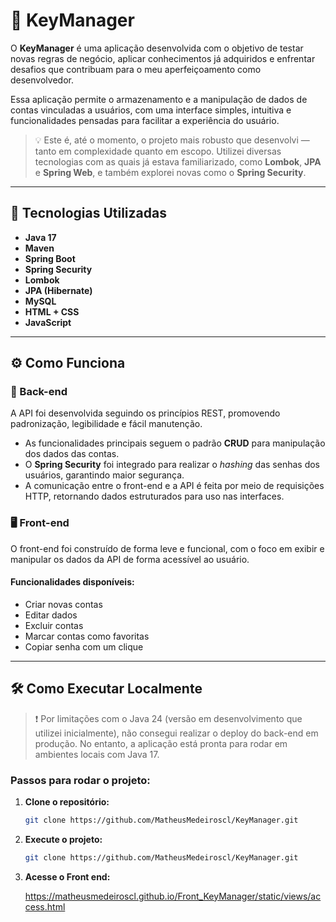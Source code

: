 # 🔐 KeyManager

O **KeyManager** é uma aplicação desenvolvida com o objetivo de testar novas regras de negócio, aplicar conhecimentos já adquiridos e enfrentar desafios que contribuam para o meu aperfeiçoamento como desenvolvedor.

Essa aplicação permite o armazenamento e a manipulação de dados de contas vinculadas a usuários, com uma interface simples, intuitiva e funcionalidades pensadas para facilitar a experiência do usuário.

> 💡 Este é, até o momento, o projeto mais robusto que desenvolvi — tanto em complexidade quanto em escopo. Utilizei diversas tecnologias com as quais já estava familiarizado, como **Lombok**, **JPA** e **Spring Web**, e também explorei novas como o **Spring Security**.

---

## 🚀 Tecnologias Utilizadas

- **Java 17**
- **Maven**
- **Spring Boot**
- **Spring Security**
- **Lombok**
- **JPA (Hibernate)**
- **MySQL**
- **HTML + CSS**
- **JavaScript**

---

## ⚙️ Como Funciona

### 🔧 Back-end
A API foi desenvolvida seguindo os princípios REST, promovendo padronização, legibilidade e fácil manutenção.

- As funcionalidades principais seguem o padrão **CRUD** para manipulação dos dados das contas.
- O **Spring Security** foi integrado para realizar o *hashing* das senhas dos usuários, garantindo maior segurança.
- A comunicação entre o front-end e a API é feita por meio de requisições HTTP, retornando dados estruturados para uso nas interfaces.

### 🖥️ Front-end
O front-end foi construído de forma leve e funcional, com o foco em exibir e manipular os dados da API de forma acessível ao usuário.

#### Funcionalidades disponíveis:
- Criar novas contas
- Editar dados
- Excluir contas
- Marcar contas como favoritas
- Copiar senha com um clique

---

## 🛠️ Como Executar Localmente

> ❗ Por limitações com o Java 24 (versão em desenvolvimento que utilizei inicialmente), não consegui realizar o deploy do back-end em produção. No entanto, a aplicação está pronta para rodar em ambientes locais com Java 17.

### Passos para rodar o projeto:

1. **Clone o repositório:**
   ```bash
   git clone https://github.com/MatheusMedeiroscl/KeyManager.git
2. **Execute o projeto:**
   ```bash
   git clone https://github.com/MatheusMedeiroscl/KeyManager.git
3. **Acesse o Front end:**
   
   https://matheusmedeiroscl.github.io/Front_KeyManager/static/views/access.html
